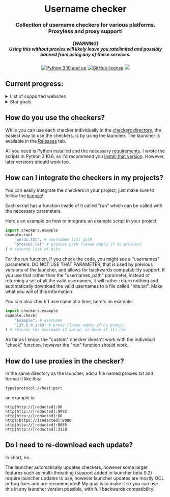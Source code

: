 <div align="center">
    <h1>Username checker</h1>
    <h3>Collection of username checkers for various platforms. Proxyless and proxy support!</h3>
    <h5>[WARNING]<br>Using this without proxies will likely leave you ratelimited and possibly banned from using any of these services.</h5>

[![Python 3.10 and up](https://img.shields.io/badge/Python-3.10%20and%20up-bluesvg)](https://www.python.org/download/releases/3.0/)
[![GitHub license](https://img.shields.io/badge/license-GPL%203.0-green)](./LICENSE)
    <a href="https://github.com/mov-ebx">
        <img src="https://gpvc.arturio.dev/mov-ebx">
    </a>
</div>

## Current progress:
<details>
<summary>List of supported websites</summary>

- [Chess.com](https://chess.com)
- [Discord](https://discord.gg) (server vanity)
- [Fornite](https://fortnite.com)
- [GitHub](https://github.com)
- [Instagram](https://instagram.com)
- [Kahoot](https://kahoot.com)
- [Lichess](https://lichess.org)
- [Minecraft](https://minecraft.net)
- [Pastebin](https://pastebin.com)
- Pornhub
- [Replit](https://replit.com)
- [Roblox](https://roblox.com)
- [Solo.to](https://solo.to)
- [Soundcloud](https://soundcloud.com)
- [Speedrun.com](https://speedrun.com)
- [Steam](https://store.steampowered.com)
- [TikTok](https://tiktok.com)
- [Twitch](https://twitch.tv)
- [Twitter](https://twitter.com)
- [Xbox](https://xbox.com)
- [YouTube](https://youtube.com) (/c/ and @)

There is also support for adding your own checkers by supplying an API endpoint.

</details>
<details>
<summary>Star goals</summary>

- [x] :star:5  - Adding multi-threading
- [x] :star:7  - More advanced custom checkers
- [x] :star:10 - Improved speeds
- [x] :star:15 - 1 new checker
- [x] :star:20 - 1 new checker
- [x] :star:30 - 5 new checkers
- [x] :star:35 - 2 new checkers
- [x] :star:40 - Improved speeds

</details>

## How do you use the checkers?

While you can use each checker individually in the [checkers directory](src/checkers/), the easiest way to use the checkers, is by using the launcher. The launcher is available in the [Releases](https://github.com/mov-ebx/username-checker/releases/latest) tab.

All you need is Python installed and the necessary [requirements](src/requirements.txt). I wrote the scripts in Python 3.10.6, so I'd recommend you [install that version](https://www.python.org/downloads/release/python-3106/). However, later versions should work too.

## How can I integrate the checkers in my projects?

You can easily integrate the checkers in your project, just make sure to follow the [license](LICENSE)!

Each script has a function inside of it called "run" which can be called with the necessary parameters.

Here's an example on how to integrate an example script in your project:

```py
import checkers.example
example.run(
    "words.txt", # usernames list path
    "proxies.txt" # proxies path (leave empty if no proxies)
) # returns list of hits
```

For the run function, if you check the code, you might see a "usernames" parameters. DO NOT USE THAT PARAMETER, that is used by previous versions of the launcher, and allows for backwards compatability support. If you use that rather than the "usernames_path" parameter, instead of returning a set of all the valid usernames, it will rather return nothing and automatically download the valid usernames to a file called "hits.txt". Make what you will of this information.

You can also check 1 username at a time, here's an example:

```py
import checkers.example
example.check(
    "Example", # username
    "127.0.0.1:80" # proxy (leave empty if no proxy)
) # returns the username if valid, or None if its not
```

As far as I know, the "custom" checker doesn't work with the individual "check" function, however the "run" function should work.

## How do I use proxies in the checker?

In the same directory as the launcher, add a file named proxies.txt and format it like this:

```
type|protocol://host:port
```

an example is:

```
http|http://[redacted]:80
http|http://[redacted]:9992
http|http://[redacted]:80
https|https://[redacted]:8080
http|http://[redacted]:8085
http|http://[redacted]:3128
```

## Do I need to re-download each update?

In short, no.

The launcher automatically updates checkers, however some larger features such as multi-threading (support added in launcher beta 0.2) require launcher updates to use, however launcher updates are mostly QOL or bug fixes and are recommended! My goal is to make it so you can use this in any launcher version possible, with full backwards compatibility!
